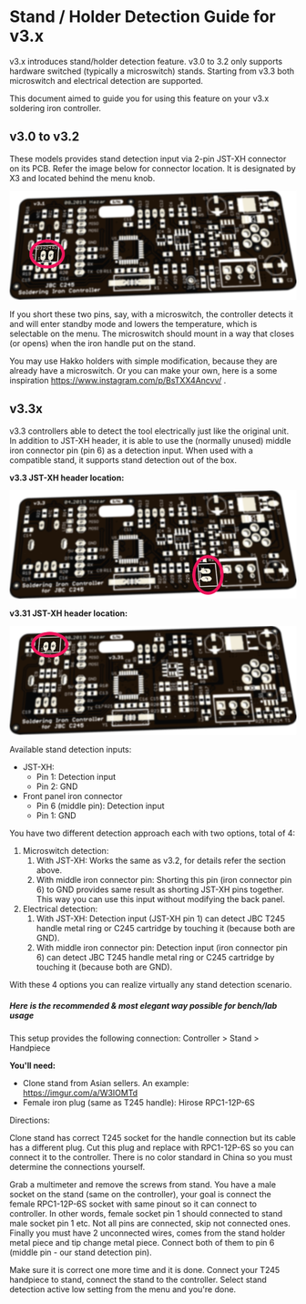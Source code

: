 # Stand / Holder Detection Guide for v3.x

v3.x introduces stand/holder detection feature. v3.0 to 3.2 only supports hardware switched (typically a microswitch) stands. Starting from v3.3 both microswitch and electrical detection are supported. 

This document aimed to guide you for using this feature on your v3.x soldering iron controller.

## v3.0 to v3.2

These models provides stand detection input via 2-pin JST-XH connector on its PCB. Refer the image below for connector location. It is designated by X3 and located behind the menu knob.

![standpin-v32](assets/standpin-v32.png)

If you short these two pins, say, with a microswitch, the controller detects it and will enter standby mode and lowers the temperature, which is selectable on the menu. The microswitch should mount in a way that closes (or opens) when the iron handle put on the stand.

You may use Hakko holders with simple modification, because they are already have a microswitch. Or you can make your own, here is a some inspiration https://www.instagram.com/p/BsTXX4Ancvv/ .



## v3.3x

v3.3 controllers able to detect the tool electrically just like the original unit. In addition to JST-XH header, it is able to use the (normally unused) middle iron connector pin (pin 6) as a detection input. When used with a compatible stand, it supports stand detection out of the box.

**v3.3 JST-XH header location:**

![standpin-v33](assets/standpin-v33.png)



**v3.31 JST-XH header location:**

![standpin-v331](assets/standpin-v331.png)

Available stand detection inputs:

* JST-XH: 
  * Pin 1: Detection input
  * Pin 2: GND
* Front panel iron connector
  * Pin 6 (middle pin): Detection input
  * Pin 1: GND

You have two different detection approach each with two options, total of 4:

1. Microswitch detection:
   1. With JST-XH: Works the same as v3.2, for details refer the section above.
   2. With middle iron connector pin: Shorting this pin (iron connector pin 6) to GND provides same result as shorting JST-XH pins together. This way you can use this input without modifying the back panel.
2. Electrical detection:
   1. With JST-XH: Detection input (JST-XH pin 1) can detect JBC T245 handle metal ring or C245 cartridge by touching it (because both are GND).
   2. With middle iron connector pin: Detection input (iron connector pin 6) can detect JBC T245 handle metal ring or C245 cartridge by touching it (because both are GND).

With these 4 options you can realize virtually any stand detection scenario. 

##### Here is the recommended & most elegant way possible for bench/lab usage

This setup provides the following connection: Controller > Stand > Handpiece

**You'll need:**

* Clone stand from Asian sellers. An example: https://imgur.com/a/W3IOMTd
* Female iron plug (same as T245 handle): Hirose RPC1-12P-6S

Directions:

Clone stand has correct T245 socket for the handle connection but its cable has a different plug. Cut this plug and replace with RPC1-12P-6S so you can connect it to the controller. There is no color standard in China so you must determine the connections yourself. 

Grab a multimeter and remove the screws from stand. You have a male socket on the stand (same on the controller), your goal is connect the female RPC1-12P-6S socket with same pinout so it can connect to controller. In other words, female socket pin 1 should connected to stand male socket pin 1 etc. Not all pins are connected, skip not connected ones. Finally you must have 2 unconnected wires, comes from the stand holder metal piece and tip change metal piece. Connect both of them to pin 6 (middle pin - our stand detection pin). 

Make sure it is correct one more time and it is done. Connect your T245 handpiece to stand, connect the stand to the controller. Select stand detection active low setting from the menu and you're done.

